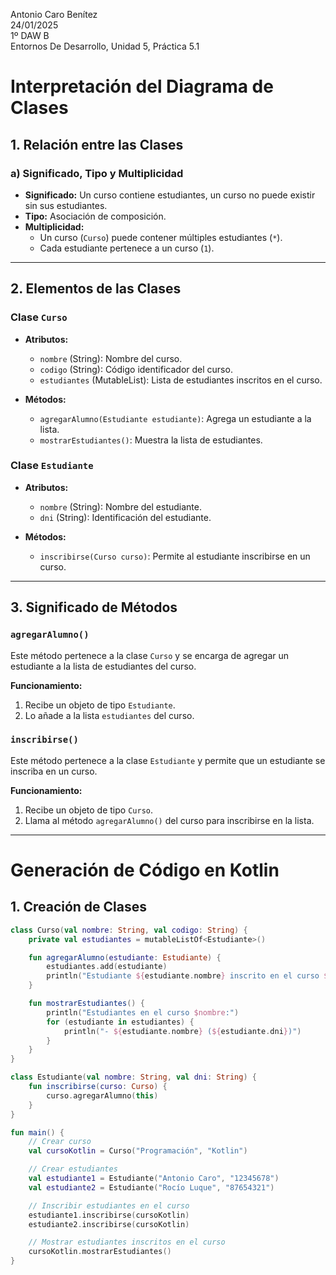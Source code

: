 Antonio Caro Benítez  
24/01/2025  
1º DAW B  
Entornos De Desarrollo, Unidad 5, Práctica 5.1

# Interpretación del Diagrama de Clases

## 1. Relación entre las Clases

### a) Significado, Tipo y Multiplicidad
- **Significado:** Un curso contiene estudiantes, un curso no puede existir sin sus estudiantes.
- **Tipo:** Asociación de composición.
- **Multiplicidad:**
  - Un curso (`Curso`) puede contener múltiples estudiantes (`*`).
  - Cada estudiante pertenece a un curso (`1`).

---

## 2. Elementos de las Clases  

### Clase `Curso`  
- **Atributos:**  
  - `nombre` (String): Nombre del curso.  
  - `codigo` (String): Código identificador del curso.  
  - `estudiantes` (MutableList): Lista de estudiantes inscritos en el curso.  

- **Métodos:**  
  - `agregarAlumno(Estudiante estudiante)`: Agrega un estudiante a la lista.  
  - `mostrarEstudiantes()`: Muestra la lista de estudiantes.  

### Clase `Estudiante`  
- **Atributos:**  
  - `nombre` (String): Nombre del estudiante.  
  - `dni` (String): Identificación del estudiante.  

- **Métodos:**  
  - `inscribirse(Curso curso)`: Permite al estudiante inscribirse en un curso.  

---

## 3. Significado de Métodos  

### `agregarAlumno()`  
Este método pertenece a la clase `Curso` y se encarga de agregar un estudiante a la lista de estudiantes del curso.  

**Funcionamiento:**  
1. Recibe un objeto de tipo `Estudiante`.  
2. Lo añade a la lista `estudiantes` del curso.  

### `inscribirse()`  
Este método pertenece a la clase `Estudiante` y permite que un estudiante se inscriba en un curso.  

**Funcionamiento:**  
1. Recibe un objeto de tipo `Curso`.  
2. Llama al método `agregarAlumno()` del curso para inscribirse en la lista.  

---

# Generación de Código en Kotlin  

## 1. Creación de Clases  

```kotlin
class Curso(val nombre: String, val codigo: String) {
    private val estudiantes = mutableListOf<Estudiante>()

    fun agregarAlumno(estudiante: Estudiante) {
        estudiantes.add(estudiante)
        println("Estudiante ${estudiante.nombre} inscrito en el curso $nombre")
    }

    fun mostrarEstudiantes() {
        println("Estudiantes en el curso $nombre:")
        for (estudiante in estudiantes) {
            println("- ${estudiante.nombre} (${estudiante.dni})")
        }
    }
}

class Estudiante(val nombre: String, val dni: String) {
    fun inscribirse(curso: Curso) {
        curso.agregarAlumno(this)
    }
}

fun main() {
    // Crear curso
    val cursoKotlin = Curso("Programación", "Kotlin")

    // Crear estudiantes
    val estudiante1 = Estudiante("Antonio Caro", "12345678")
    val estudiante2 = Estudiante("Rocío Luque", "87654321")

    // Inscribir estudiantes en el curso
    estudiante1.inscribirse(cursoKotlin)
    estudiante2.inscribirse(cursoKotlin)

    // Mostrar estudiantes inscritos en el curso
    cursoKotlin.mostrarEstudiantes()
}
